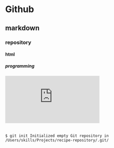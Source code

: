 # Github
## markdown 
### repository 
#### html
##### programming 
###### ![image of flower](https://www.freepik.com/free-photo/closeup-shot-purple-flower_11818270.htm#query=beautiful%20flowers&position=1&from_view=keyword&track=ais)
``` $ git init Initialized empty Git repository in /Users/skills/Projects/recipe-repository/.git/ ```
